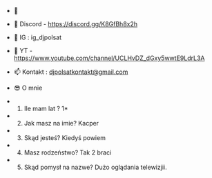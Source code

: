 - 👋 
- 👀 Discord - https://discord.gg/K8GfBh8x2h
- 🌱 IG : ig_djpolsat
- 💞️ YT - https://www.youtube.com/channel/UCLHvDZ_dGxy5wwtE9LdrL3A
- 📫 Kontakt : djpolsatkontakt@gmail.com




- 😎 O mnie
- 1. Ile mam lat ? 1*
- 2. Jak masz na imie? Kacper
- 3. Skąd jesteś? Kiedyś powiem
- 4. Masz rodzeństwo? Tak 2 braci
- 5. Skąd pomysł na nazwe? Dużo oglądania telewizjii.

<!---
STRONA JEST TESTOWA!
--->
